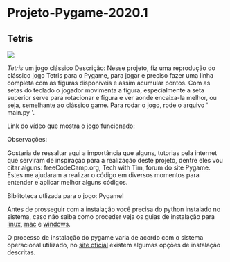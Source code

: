 # Projeto-Pygame-2020.1

## Tetris

![](https://media.giphy.com/media/26tn33aiTi1jkl6H6/giphy.gif)

*Tetris* um jogo clássico
Descrição: Nesse projeto, fiz uma reprodução do clássico jogo Tetris para o Pygame, para jogar e preciso fazer uma linha completa com as figuras disponíveis e assim acumular pontos. Com as setas do teclado o jogador movimenta a figura, especialmente a seta superior serve para rotacionar e figura e ver aonde encaixa-la melhor, ou seja, semelhante ao clássico game. Para rodar o jogo, rode o arquivo ' main.py '.

Link do vídeo que mostra o jogo funcionado: 

Observações:

Gostaria de ressaltar aqui a importância que alguns, tutorias pela internet que serviram de inspiração para a realização deste projeto, dentre eles vou citar alguns: freeCodeCamp.org, Tech with Tim, forum do site Pygame. Estes me ajudaram a realizar o código em diversos momentos para entender e aplicar melhor alguns códigos.

Biblitoteca utlizada para o jogo: Pygame! 

Antes de prosseguir com a instalação você precisa do python instalado no sistema, caso não saiba como proceder veja os guias de instalação para [linux](https://python.org.br/instalacao-linux/), [mac](https://python.org.br/instalacao-mac/) e [windows](https://python.org.br/instalacao-windows/).

O processo de instalação do pygame varia de acordo com o sistema operacional utilizado, no [site oficial](http://www.pygame.org/wiki/GettingStarted#Pygame%20Installation) existem algumas opções de instalação descritas.
